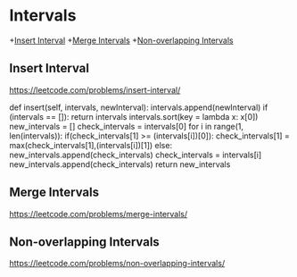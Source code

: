 # Intervals

+[Insert Interval](#insert-interval)
+[Merge Intervals](#merge-intervals)
+[Non-overlapping Intervals](#non-overlapping-intervals)

## Insert Interval

https://leetcode.com/problems/insert-interval/

def insert(self, intervals, newInterval):
        intervals.append(newInterval)
        if (intervals == []):
            return intervals
        intervals.sort(key = lambda x: x[0])
        new_intervals = []
        check_intervals = intervals[0]
        for i in range(1, len(intervals)):
            if(check_intervals[1] >= (intervals[i])[0]):
                check_intervals[1] = max(check_intervals[1],(intervals[i])[1])
            else:
                new_intervals.append(check_intervals)
                check_intervals = intervals[i]
        new_intervals.append(check_intervals)
        return new_intervals

## Merge Intervals

https://leetcode.com/problems/merge-intervals/



## Non-overlapping Intervals

https://leetcode.com/problems/non-overlapping-intervals/

